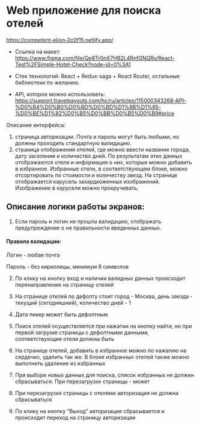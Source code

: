 # Web приложение для поиска отелей

https://competent-elion-2c0f15.netlify.app/

- Ссылка на макет: https://www.figma.com/file/Qe8Tr0nX7HB2L4RnfGNQRv/React-Test%2FSimple-Hotel-Check?node-id=0%3A1

- Стек технологий: React + Redux-saga + React Router, остальные библиотеки по желанию.


- API, которое можно использовать: https://support.travelpayouts.com/hc/ru/articles/115000343268-API-%D0%B4%D0%B0%D0%BD%D0%BD%D1%8B%D1%85-%D0%BE%D1%82%D0%B5%D0%BB%D0%B5%D0%B9#price


Описание интерфейса:
1. страница авторизации. Почта и пароль могут быть любыми, но должны проходить стандартную валидацию.
2. страница отображения отелей, где можно ввести название города, дату заселения и количество дней. По результатам этих данных отображаются отели и информация о них, которые можно добавить в избранное. Избранные отели, в соответствующем блоке, можно отсортировать по стоимости и количеству звезд. На странице отображается карусель захардкоженных изображений. Изображение в карусели можно прокручивать.
## Описание логики работы экранов:

1) Если пароль и логин не прошли валидацию, отображать предупреждение о не правильности введенных данных.

#### Правила валидации:

Логин - любая почта

Пароль - без кириллицы, минимум 8 символов

2) По клику на кнопку вход и наличии валидных данных происходит перенаправление на страницу отелей

3) На странице отелей по дефолту стоит город - Москва, день заезда - текущий (сегодняшний), количество дней - 1

4) Дата пикер может быть дефолтным

5) Поиск отелей осуществляется при нажатии на кнопку найти, но при первой загрузке страницы с дефолтными данными, соответствующие отели должны быть

6) На странице отелей, добавить в избранное можно по нажатию на сердечко, удалить так же. В блоке избранных отелей также можно выполнить удаление из избранных

7) При выборе новых данных для поиска, список избранных не должен сбрасываться. При перезагрузке страницы - может

8) При перезагрузке страницы с отелями авторизация не должна сбрасываться

9) По клику на кнопку “Выход” авторизация сбрасывается и происходит переход на страницу авторизации
